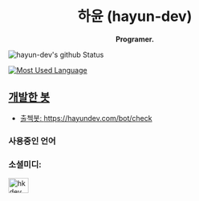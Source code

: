 <h1 align="center">하윤 (hayun-dev)</h1>
<p align="center">
  <b>Programer.</b>
</p>

![hayun-dev's github Status](https://github-readme-stats.vercel.app/api?username=hayun-dev&count_private=true&show_icons=true&theme=tokyonight)
<a href="https://profile.codersrank.io/user/hayun-dev/">
  
![Most Used Language](https://github-readme-stats.vercel.app/api/top-langs/?username=hayun-dev&theme=tokyonight&layout=compact)<br/>
  
## 개발한 봇
- 출첵봇: https://hayundev.com/bot/check
  
### 사용중인 언어
  
<h3 align="left">소셜미디:</h3>
<p align="left">
<a href="https://discord.gg/hkdev" target="blank"><img align="center" src="https://raw.githubusercontent.com/rahuldkjain/github-profile-readme-generator/master/src/images/icons/Social/discord.svg" alt="hkdev" height="30" width="40" /></a>
